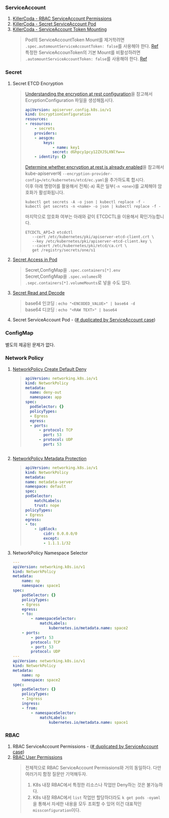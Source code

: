 ### ServiceAccount

1. [KillerCoda - RBAC ServiceAccount Permissions](https://killercoda.com/killer-shell-cks/scenario/rbac-serviceaccount-permissions)
2. [KillerCoda - Secret ServiceAccount Pod](https://killercoda.com/killer-shell-cks/scenario/secret-serviceaccount-pod)
3. [KillerCoda - ServiceAccount Token Mounting](https://killercoda.com/killer-shell-cks/scenario/serviceaccount-token-mounting)
    > Pod의 ServiceAccountToken Mount를 제거학려면 `.spec.automountServiceAccountToken: false`를 사용해야 한다. [Ref](https://kubernetes.io/docs/tasks/configure-pod-container/configure-service-account/#opt-out-of-api-credential-automounting) <br>
    > 특정한 ServiceAccounToken의 기본 Mount를 비활성하려면 `.automountServiceAccountToken: false`를 사용해야 한다. [Ref](https://kubernetes.io/docs/tasks/configure-pod-container/configure-service-account/#opt-out-of-api-credential-automounting)

### Secret

1. Secret ETCD Encryption
    > [Understanding the encryption at rest configuration](https://kubernetes.io/docs/tasks/administer-cluster/encrypt-data/#understanding-the-encryption-at-rest-configuration)을 참고해서 EcryptionConfiguration 파일을 생성해둡시다.<br>
    > ```yaml
    > apiVersion: apiserver.config.k8s.io/v1
    > kind: EncryptionConfiguration
    > resources:
    > - resources:
    >     - secrets
    >     providers:
    >     - aesgcm:
    >         keys:
    >             - name: key1
    >             secret: dGhpcy1pcy12ZXJ5LXNlYw==
    >     - identity: {}
    > ```
    > [Determine whether encryption at rest is already enabled](https://kubernetes.io/docs/tasks/administer-cluster/encrypt-data/#determining-whether-encryption-at-rest-is-already-enabled)을 참고해서 kube-apiserver에 `--encryption-provider-config=/etc/kubernetes/etcd/ec.yaml`을 추가하도록 합시다. <br>
    > 이후 아래 명령어를 활용해서 전체(`-A`) 혹은 일부(`-n <one>`)를 교체해야 암호화가 활성화됩니다.
    > ```shell
    > kubectl get secrets -A -o json | kubectl replace -f -
    > kubectl get secrets -n <name> -o json | kubectl replace -f -
    > ```
    > 마지막으로 암호화 여부는 아래와 같이 ETCDCTL을 이용해서 확인가능합니다.
    > ```shell
    > ETCDCTL_API=3 etcdctl
    >    --cert /etc/kubernetes/pki/apiserver-etcd-client.crt \
    >    --key /etc/kubernetes/pki/apiserver-etcd-client.key \
    >    --cacert /etc/kubernetes/pki/etcd/ca.crt \
    >    get /registry/secrets/one/s1
    > ```
2. [Secret Access in Pod](https://killercoda.com/killer-shell-cks/scenario/secret-pod-access)
    > Secret,ConfigMap을 `.spec.containers[*].env` <br>
    > Secret,ConfigMap을 `.spec.volumes`와 `.sepc.containers[*].volumeMounts`로 넣을 수도 있다.
3. [Secret Read and Decode](https://killercoda.com/killer-shell-cks/scenario/secret-read-secrets)
    > base64 인코딩 : `echo "<ENCODED_VALUE>" | base64 -d` <br>
    > base64 디코딩 : `echo "<RAW TEXT>" | base64`
4. Secret ServiceAccount Pod - ([# duplicated by ServiceAccount case](#serviceaccount))

### ConfigMap

별도의 제공된 문제가 없다.

### Network Policy

1. [NetworkPolicy Create Default Deny](https://killercoda.com/killer-shell-cks/scenario/networkpolicy-create-default-deny)
    > ```yaml
    > apiVersion: networking.k8s.io/v1
    > kind: NetworkPolicy
    > metadata:
    >   name: deny-out
    >   namespace: app
    > spec:
    >   podSelector: {}
    >   policyTypes:
    >   - Egress
    >   egress:
    >   - ports:
    >       - protocol: TCP
    >         port: 53
    >       - protocol: UDP
    >         port: 53
    ```
2. [NetworkPolicy Metadata Protection](https://killercoda.com/killer-shell-cks/scenario/networkpolicy-metadata-protection)
    > ```yaml
    > apiVersion: networking.k8s.io/v1
    > kind: NetworkPolicy
    > metadata:
    > name: metadata-server
    > namespace: default
    > spec:
    > podSelector:
    >     matchLabels:
    >     trust: nope
    > policyTypes:
    > - Egress
    > egress:
    > - to:
    >     - ipBlock:
    >         cidr: 0.0.0.0/0
    >         except:
    >         - 1.1.1.1/32
    > ```
3. NetworkPolicy Namespace Selector
    ```yaml
    ---
    apiVersion: networking.k8s.io/v1
    kind: NetworkPolicy
    metadata:
        name: np
        namespace: space1
    spec:
        podSelector: {}
        policyTypes:
        - Egress
        egress:
        - to:
            - namespaceSelector:
                matchLabels:
                    kubernetes.io/metadata.name: space2
        - ports:
            - port: 53
            protocol: TCP
            - port: 53
            protocol: UDP
    ---
    apiVersion: networking.k8s.io/v1
    kind: NetworkPolicy
    metadata:
        name: np
        namespace: space2
    spec:
        podSelector: {}
        policyTypes:
        - Ingress
        ingress:
        - from:
            - namespaceSelector:
                matchLabels:
                    kubernetes.io/metadata.name: space1
    ```

### RBAC

1. RBAC ServiceAccount Permissions - ([# duplicated by ServiceAccount case](#serviceaccount))
2. [RBAC User Permissions](https://killercoda.com/killer-shell-cks/scenario/rbac-user-permissions)
    > 전체적으로 RBAC ServiceAccount Permissions와 거의 동일하다. 다만 여러가지 함정 질문만 기억해두자.
    > 1. K8s 내장 RBAC에서 특정한 리소스나 작업만 Deny하는 것은 불가능하다.
    > 2. K8s 내장 RBAC에서 `list` 작업만 할당하더라도 `k get pods -oyaml`을 통해서 자세한 내용을 모두 조회할 수 있어 이건 대표적인 `missconfiguration`이다.